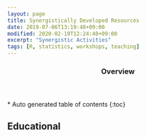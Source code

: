 ```yaml
---
layout: page
title: Synergistically Developed Resources  
date: 2019-07-06T13:19:48+09:00
modified: 2020-02-19T12:24:48+09:00
excerpt: "Synergistic Activities"
tags: [R, statistics, workshops, teaching]
---
```



<section id="table-of-contents" class="toc">
  <header>
    <h3>Overview</h3>
  </header>
<div id="drawer" markdown="1">
*  Auto generated table of contents
{:toc}
</div>
</section><!-- /#table-of-contents -->

## Educational

